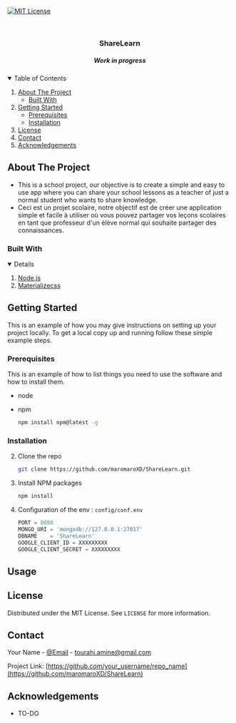 <!--
*** Thanks for checking out the Best-README-Template. If you have a suggestion
*** that would make this better, please fork the repo and create a pull request
*** or simply open an issue with the tag "enhancement".
*** Thanks again! Now go create something AMAZING! :D
-->



<!-- PROJECT SHIELDS -->
<!--
*** I'm using markdown "reference style" links for readability.
*** Reference links are enclosed in brackets [ ] instead of parentheses ( ).
*** See the bottom of this document for the declaration of the reference variables
*** for contributors-url, forks-url, etc. This is an optional, concise syntax you may use.
*** https://www.markdownguide.org/basic-syntax/#reference-style-links
-->
[![MIT License][license-shield]][license-url]



<!-- PROJECT LOGO -->
<br />

  <h3 align="center">ShareLearn</h3>

  <h5 align="center">Work in progress</h5>

</p>



<!-- TABLE OF CONTENTS -->
<details open="open">
  <summary>Table of Contents</summary>
  <ol>
    <li>
      <a href="#about-the-project">About The Project</a>
      <ul>
        <li><a href="#built-with">Built With</a></li>
      </ul>
    </li>
    <li>
      <a href="#getting-started">Getting Started</a>
      <ul>
        <li><a href="#prerequisites">Prerequisites</a></li>
        <li><a href="#installation">Installation</a></li>
      </ul>
    </li>
    <li><a href="#license">License</a></li>
    <li><a href="#contact">Contact</a></li>
    <li><a href="#acknowledgements">Acknowledgements</a></li>
  </ol>
</details>




<!-- ABOUT THE PROJECT -->
## About The Project

* This is a school project, our objective is to create a simple and easy to use app where you can share your school lessons as a teacher of just a normal student who wants to share knowledge.
* Ceci est un projet scolaire, notre objectif est de créer une application simple et facile à utiliser où vous pouvez partager vos leçons scolaires en tant que professeur d'un élève normal qui souhaite partager des connaissances.

### Built With

<details open="open">
  <ol>
    <li>
      <a href="https://nodejs.org/en/">Node.js</a>
    </li>
    <li>
      <a href="https://materializecss.com/getting-started.html">Materializecss</a>
    </li>
  </ol>
</details>


<!-- GETTING STARTED -->

## Getting Started

This is an example of how you may give instructions on setting up your project locally.
To get a local copy up and running follow these simple example steps.

### Prerequisites

This is an example of how to list things you need to use the software and how to install them.
* node
  
* npm
  
  ```sh
  npm install npm@latest -g
  ```

### Installation

2. Clone the repo
   ```sh
   git clone https://github.com/maromaroXD/ShareLearn.git
   ```
3. Install NPM packages
   ```sh
   npm install
   ```
4. Configuration of the env  : `config/conf.env`
   ```js
   PORT = 8080
   MONGO_URI = 'mongodb://127.0.0.1:27017'
   DBNAME    = 'ShareLearn'
   GOOGLE_CLIENT_ID = XXXXXXXXX
   GOOGLE_CLIENT_SECRET = XXXXXXXXX
   ```



<!-- USAGE EXAMPLES -->

## Usage







<!-- LICENSE -->
## License

Distributed under the MIT License. See `LICENSE` for more information.



<!-- CONTACT -->

## Contact

Your Name - [@Email](https://twitter.com/your_username) - tourahi.amine@gmail.com

Project Link: [https://github.com/your_username/repo_name](https://github.com/maromaroXD/ShareLearn)



<!-- ACKNOWLEDGEMENTS -->
## Acknowledgements
* TO-DO





<!-- MARKDOWN LINKS & IMAGES -->
<!-- https://www.markdownguide.org/basic-syntax/#reference-style-links -->
[contributors-shield]: https://img.shields.io/github/contributors/othneildrew/Best-README-Template.svg?style=for-the-badge
[contributors-url]: https://github.com/othneildrew/Best-README-Template/graphs/contributors
[forks-shield]: https://img.shields.io/github/forks/othneildrew/Best-README-Template.svg?style=for-the-badge
[forks-url]: https://github.com/othneildrew/Best-README-Template/network/members
[stars-shield]: https://img.shields.io/github/stars/othneildrew/Best-README-Template.svg?style=for-the-badge
[stars-url]: https://github.com/othneildrew/Best-README-Template/stargazers
[issues-shield]: https://img.shields.io/github/issues/othneildrew/Best-README-Template.svg?style=for-the-badge
[issues-url]: https://github.com/othneildrew/Best-README-Template/issues
[license-shield]: https://img.shields.io/github/license/othneildrew/Best-README-Template.svg?style=for-the-badge
[license-url]: https://github.com/othneildrew/Best-README-Template/blob/master/LICENSE.txt
[linkedin-shield]: https://img.shields.io/badge/-LinkedIn-black.svg?style=for-the-badge&logo=linkedin&colorB=555
[linkedin-url]: https://linkedin.com/in/othneildrew
[product-screenshot]: images/screenshot.png